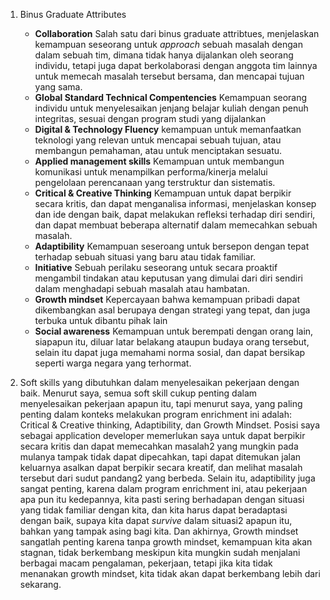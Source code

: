 
1. Binus Graduate Attributes
	- **Collaboration**
		Salah satu dari binus graduate attribtues, menjelaskan kemampuan seseorang untuk *approach* sebuah masalah dengan dalam sebuah tim, dimana tidak hanya dijalankan oleh seorang individu, tetapi juga dapat berkolaborasi dengan anggota tim lainnya untuk memecah masalah tersebut bersama, dan mencapai tujuan yang sama.
	- **Global Standard Technical Compentencies**
		Kemampuan seorang individu untuk menyelesaikan jenjang belajar kuliah dengan penuh integritas, sesuai dengan program studi yang dijalankan
	- **Digital & Technology Fluency**
		kemampuan untuk memanfaatkan teknologi yang relevan untuk mencapai sebuah tujuan, atau membangun pemahaman, atau untuk menciptakan sesuatu.
	- **Applied management skills**
		Kemampuan untuk membangun komunikasi untuk menampilkan performa/kinerja melalui pengelolaan perencanaan yang terstruktur dan sistematis.
	- **Critical & Creative Thinking**
		Kemampuan untuk dapat berpikir secara kritis, dan dapat menganalisa informasi, menjelaskan konsep dan ide dengan baik, dapat melakukan refleksi terhadap diri sendiri, dan dapat membuat beberapa alternatif dalam memecahkan sebuah masalah.
	- **Adaptibility**
		Kemampuan seseroang untuk bersepon dengan tepat terhadap sebuah situasi yang baru atau tidak familiar.
	- **Initiative**
		Sebuah perilaku seseorang untuk secara proaktif mengambil tindakan atau keputusan yang dimulai dari diri sendiri dalam menghadapi sebuah masalah atau hambatan.
	- **Growth mindset**
		Kepercayaan bahwa kemampuan pribadi dapat dikembangkan asal berupaya dengan strategi yang tepat, dan juga terbuka untuk dibantu pihak lain
	- **Social awareness**
		Kemampuan untuk berempati dengan orang lain, siapapun itu, diluar latar belakang ataupun budaya orang tersebut, selain itu dapat juga memahami norma sosial, dan dapat bersikap seperti warga negara yang terhormat.


2. Soft skills yang dibutuhkan dalam menyelesaikan pekerjaan dengan baik.
	Menurut saya, semua soft skill cukup penting dalam menyelesaikan pekerjaan apapun itu, tapi menurut saya, yang paling penting dalam konteks melakukan program enrichment ini adalah: Critical & Creative thinking, Adaptibility, dan Growth Mindset.
	Posisi saya sebagai application developer memerlukan saya untuk dapat berpikir secara kritis dan dapat memecahkan masalah2 yang mungkin pada mulanya tampak tidak dapat dipecahkan, tapi dapat ditemukan jalan keluarnya asalkan dapat berpikir secara kreatif, dan melihat masalah tersebut dari sudut pandang2 yang berbeda.
	Selain itu, adaptibility juga sangat penting, karena dalam program enrichment ini, atau pekerjaan apa pun itu kedepannya, kita pasti sering berhadapan dengan situasi yang tidak familiar dengan kita, dan kita harus dapat beradaptasi dengan baik, supaya kita dapat *survive* dalam situasi2 apapun itu, bahkan yang tampak asing bagi kita.
	Dan akhirnya, Growth mindset sangatlah penting karena tanpa growth mindset, kemampuan kita akan stagnan, tidak berkembang meskipun kita mungkin sudah menjalani berbagai macam pengalaman, pekerjaan, tetapi jika kita tidak menanakan growth mindset, kita tidak akan dapat berkembang lebih dari sekarang.


